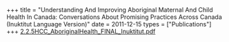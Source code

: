 +++
title = "Understanding And Improving Aboriginal Maternal And Child Health In Canada: Conversations About Promising Practices Across Canada (Inuktitut Language Version)"
date = 2011-12-15
types = ["Publications"]
+++
[2.2.5HCC_AboriginalHealth_FINAL_Inuktitut.pdf](/files/2.2.5HCC_AboriginalHealth_FINAL_Inuktitut.pdf)
